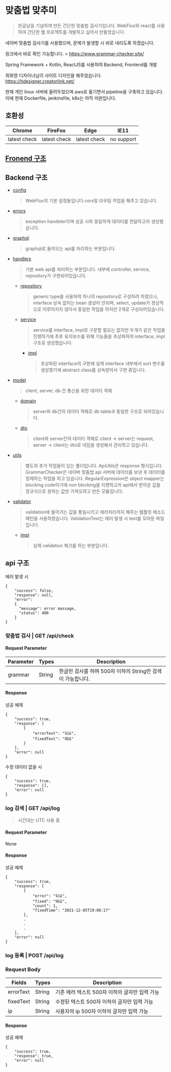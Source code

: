 # 맞춤법 맞추미
> 한글날을 기념하여 만든 간단한 맞춤법 검사기입니다. WebFlux와 react를 사용하여 간단한 웹 프로젝트를 개발하고 싶어서 만들었습니다.

네이버 맞춤법 검사기를 사용했으며, 문제가 발생할 시 바로 내리도록 하겠습니다.

링크에서 바로 확인 가능합니다. > 
https://www.grammar-checker.site/

Spring Framework + Kotlin, ReactJS를 사용하여 Backend, Frontend를 개발

최화영 디자이너님이 사이트 디자인을 해주었습니다.
https://hdesigner.creatorlink.net/

현재 개인 linux 서버에 올려두었으며 aws로 옮기면서 pipeline을 구축하고 있습니다. 
이에 현재 Dockerfile, jenkinsfile, k8s는 아직 미완입니다.

## 호환성

|Chrome|FireFox|Edge|IE11|
|---|---|---|---|
|latest check|latest check|latest check|no support|

## [Fronend 구조](https://github.com/tlgj255/spellChecker/tree/master/frontend/grammar-check)

## Backend 구조

+ [config](https://github.com/tlgj255/spellChecker/tree/master/src/main/kotlin/com/grammer/grammerchecker/config)
  > WebFlux의 기본 설정들입니다 cors및 라우팅 작업을 해주고 있습니다.
+ [errors](https://github.com/tlgj255/spellChecker/tree/master/src/main/kotlin/com/grammer/grammerchecker/errors)
  > exception handeler이며 성공 시와 동일하게 데이터를 전달하고자 생성했습니다.
+ [graphql](https://github.com/tlgj255/spellChecker/tree/master/src/main/kotlin/com/grammer/grammerchecker/graphql)
  > graphql로 들어오는 api를 처리하는 부분입니다. 
+ [handlers](https://github.com/tlgj255/spellChecker/tree/master/src/main/kotlin/com/grammer/grammerchecker/handlers)
  > 기본 web api를 처리하는 부분입니다. 내부에 controller, service, repository가 구현되어있습니다.
  + [repository](https://github.com/tlgj255/spellChecker/tree/master/src/main/kotlin/com/grammer/grammerchecker/handlers/repository)
    > generic type을 사용하여 하나의 repository로 구성하려 하였으나, interface 상속 없이는 bean 생성이 안되며, select, update가 정상적으로 이루어지지 않아서 동일한 작업을 하지만 2개로 구성되어있습니다.
  + [service](https://github.com/tlgj255/spellChecker/tree/master/src/main/kotlin/com/grammer/grammerchecker/handlers/service)
    > service를 interface, impl로 구분할 필요는 없지만 두개가 같은 작업을 진행하기에 추후 유지보수를 위해 기능들을 추상화하여 interface, impl 구조로 생성했습니다.
    + [impl](https://github.com/tlgj255/spellChecker/tree/master/src/main/kotlin/com/grammer/grammerchecker/handlers/service/impl)
      > 추상화된 interface의 구현체 실제 interface 내부에서 sort 변수를 생성했기에 abstract class를 상속받아서 구현 중입니다. 
+ [model](https://github.com/tlgj255/spellChecker/tree/master/src/main/kotlin/com/grammer/grammerchecker/model)
  > client, server, db 간 통신을 위한 데이터 객체
  + [domain](https://github.com/tlgj255/spellChecker/tree/master/src/main/kotlin/com/grammer/grammerchecker/model/domain)
    > server와 db간의 데이터 객체로 db table과 동일한 구조로 되어있습니다.
  + [dto](https://github.com/tlgj255/spellChecker/tree/master/src/main/kotlin/com/grammer/grammerchecker/model/dto)
    > client와 server간의 데이터 객체로 client -> server는 request, server -> client는 dto로 네임을 생성해서 관리하고 있습니다.
+ [utils](https://github.com/tlgj255/spellChecker/tree/master/src/main/kotlin/com/grammer/grammerchecker/utils)
  > 별도의 추가 작업들이 있는 폴더입니다. ApiUtils은 response 형식입니다. GrammarChecker은 네이버 맞춤법 api 서버에 데이터를 보낸 후 데이터를 정제하는 작업을 하고 있습니다. RegularExpression은 object mapper는 blocking code이기에 non blocking을 지향하고자 api에서 받아온 값을 정규식으로 원하는 값만 가져오려고 만든 모듈입니다.
+ [validator](https://github.com/tlgj255/spellChecker/tree/master/src/main/kotlin/com/grammer/grammerchecker/validator)
  > validation에 들어가는 값을 통일시키고 에러처리까지 해주는 템플릿 메소드 패턴을 사용하였습니다. ValidationText는 에러 발생 시 text를 모아둔 파일입니다.
  + [impl](https://github.com/tlgj255/spellChecker/tree/master/src/main/kotlin/com/grammer/grammerchecker/validator/impl)
    > 실제 validation 체크를 하는 부분입니다.
  

## api 구조
에러 발생 시
```
{
    "success": false,
    "response": null,
    "error": 
    {
      "message": error massage,
      "status": 400
    }
}
```

### 맞춤법 검사 | GET /api/check 
#### Request Parameter
|Parameter|Types|Description|
|---|---|---|
|grammar|String|한글만 검사를 하며 500자 이하의 String만 검색이 가능합니다.|
#### Response
성공 예제
```
{
    "success": true,
    "response": [
        {
            "errorText": "되요",
            "fixedText": "돼요"
        }
    ],
    "error": null
}
```
수정 데이터 없을 시
```
{
    "success": true,
    "response": [],
    "error": null
}
```

### log 검색 | GET /api/log
> 시간대는 UTC 사용 중
#### Request Parameter
None
#### Response
성공 예제
```
{
    "success": true,
    "response": [
        {
            "error": "되요",
            "fixed": "돼요",
            "count": 1,
            "fixedTime": "2021-12-05T19:08:17"
        },
        .
        .
        .
    ],
    "error": null
}
```

### log 등록 | POST /api/log
### Request Body
|Fields|Types|Description|
|---|---|---|
|errorText|String|기존 에러 텍스트 500자 이하의 글자만 입력 가능|
|fixedText|String|수정된 텍스트 500자 이하의 글자만 입력 가능|
|ip|String|사용자의 ip 500자 이하의 글자만 입력 가능|
#### Response
성공 예제
```
{
    "success": true,
    "response": true,
    "error": null
}
```
